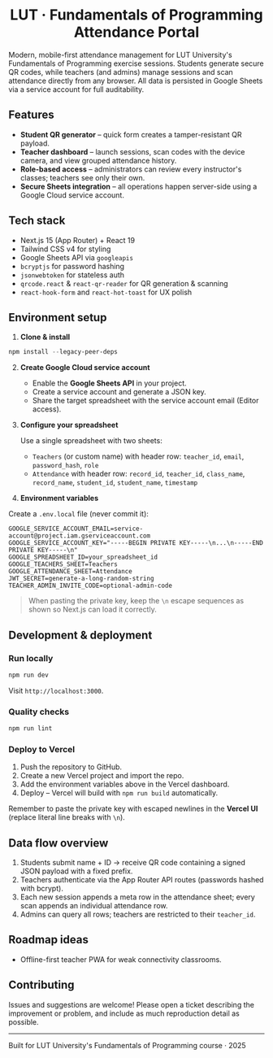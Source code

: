 <h1 align="center">LUT · Fundamentals of Programming Attendance Portal</h1>

Modern, mobile-first attendance management for LUT University's Fundamentals of Programming exercise sessions. Students generate secure QR codes, while teachers (and admins) manage sessions and scan attendance directly from any browser. All data is persisted in Google Sheets via a service account for full auditability.

## Features

- **Student QR generator** – quick form creates a tamper-resistant QR payload.
- **Teacher dashboard** – launch sessions, scan codes with the device camera, and view grouped attendance history.
- **Role-based access** – administrators can review every instructor's classes; teachers see only their own.
- **Secure Sheets integration** – all operations happen server-side using a Google Cloud service account.

## Tech stack

- Next.js 15 (App Router) + React 19
- Tailwind CSS v4 for styling
- Google Sheets API via `googleapis`
- `bcryptjs` for password hashing
- `jsonwebtoken` for stateless auth
- `qrcode.react` & `react-qr-reader` for QR generation & scanning
- `react-hook-form` and `react-hot-toast` for UX polish

## Environment setup

1. **Clone & install**

```powershell
npm install --legacy-peer-deps
```

2. **Create Google Cloud service account**

	- Enable the **Google Sheets API** in your project.
	- Create a service account and generate a JSON key.
	- Share the target spreadsheet with the service account email (Editor access).

3. **Configure your spreadsheet**

	Use a single spreadsheet with two sheets:

	- `Teachers` (or custom name) with header row: `teacher_id`, `email`, `password_hash`, `role`
	- `Attendance` with header row: `record_id`, `teacher_id`, `class_name`, `record_name`, `student_id`, `student_name`, `timestamp`

4. **Environment variables**

Create a `.env.local` file (never commit it):

```env
GOOGLE_SERVICE_ACCOUNT_EMAIL=service-account@project.iam.gserviceaccount.com
GOOGLE_SERVICE_ACCOUNT_KEY="-----BEGIN PRIVATE KEY-----\n...\n-----END PRIVATE KEY-----\n"
GOOGLE_SPREADSHEET_ID=your_spreadsheet_id
GOOGLE_TEACHERS_SHEET=Teachers
GOOGLE_ATTENDANCE_SHEET=Attendance
JWT_SECRET=generate-a-long-random-string
TEACHER_ADMIN_INVITE_CODE=optional-admin-code
```

> When pasting the private key, keep the `\n` escape sequences as shown so Next.js can load it correctly.

## Development & deployment

### Run locally

```powershell
npm run dev
```

Visit `http://localhost:3000`.

### Quality checks

```powershell
npm run lint
```

### Deploy to Vercel

1. Push the repository to GitHub.
2. Create a new Vercel project and import the repo.
3. Add the environment variables above in the Vercel dashboard.
4. Deploy – Vercel will build with `npm run build` automatically.

Remember to paste the private key with escaped newlines in the **Vercel UI** (replace literal line breaks with `\n`).

## Data flow overview

1. Students submit name + ID → receive QR code containing a signed JSON payload with a fixed prefix.
2. Teachers authenticate via the App Router API routes (passwords hashed with bcrypt).
3. Each new session appends a meta row in the attendance sheet; every scan appends an individual attendance row.
4. Admins can query all rows; teachers are restricted to their `teacher_id`.

## Roadmap ideas

- Offline-first teacher PWA for weak connectivity classrooms.

## Contributing

Issues and suggestions are welcome! Please open a ticket describing the improvement or problem, and include as much reproduction detail as possible.

---

Built for LUT University's Fundamentals of Programming course · 2025
